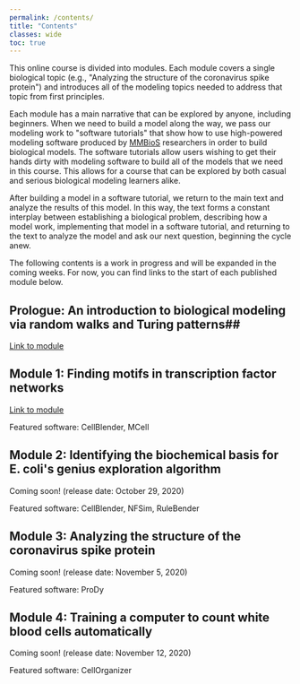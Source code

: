 ```yaml
---
permalink: /contents/
title: "Contents"
classes: wide
toc: true
---
```


This online course is divided into modules. Each module covers a single biological topic (e.g., "Analyzing the structure of the coronavirus spike protein") and introduces all of the modeling topics needed to address that topic from first principles.

Each module has a main narrative that can be explored by anyone, including beginners. When we need to build a model along the way, we pass our modeling work to "software tutorials" that show how to use high-powered modeling software produced by [MMBioS](http://mmbios.pitt.edu) researchers in order to build biological models. The software tutorials allow users wishing to get their hands dirty with modeling software to build all of the models that we need in this course. This allows for a course that can be explored by both casual and serious biological modeling learners alike.

After building a model in a software tutorial, we return to the main text and analyze the results of this model. In this way, the text forms a constant interplay between establishing a biological problem, describing how a model work, implementing that model in a software tutorial, and returning to the text to analyze the model and ask our next question, beginning the cycle anew.

The following contents is a work in progress and will be expanded in the coming weeks. For now, you can find links to the start of each published module below.

## Prologue: An introduction to biological modeling via random walks and Turing patterns##

[Link to module](prologue)

## Module 1: Finding motifs in transcription factor networks ##

[Link to module](motifs)

Featured software: CellBlender, MCell

## Module 2: Identifying the biochemical basis for E. coli's genius exploration algorithm ##

Coming soon! (release date: October 29, 2020)

Featured software: CellBlender, NFSim, RuleBender

## Module 3: Analyzing the structure of the coronavirus spike protein ##

Coming soon! (release date: November 5, 2020)

Featured software: ProDy

## Module 4: Training a computer to count white blood cells automatically ##

Coming soon! (release date: November 12, 2020)

Featured software: CellOrganizer
